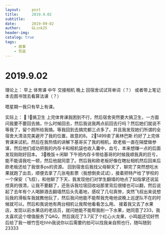 ```yaml
---
layout:     post
title:      2019.9.02
subtitle:   
date:       2019-09-02
author:     GLink25
header-img: 
catalog: true
tags:
    - 故事
    - 荒诞
---
```


# 2019.9.02

理论上：
早上
体育课
中午
交接相机
晚上
回宿舍试试背单词（？）
或者带上笔记本去图书馆去看算法课（？）

嗯星期一我只有早上有课。

实际上：
🔢
1⃣搞卫生
上完体育课我困到不行，然后宿舍突然要大搞卫生，一方面问我要不要回去搞，什么时候回去，然后我说我两点前回去行吗？然后她们就说不等我了，留个厕所给我搞。等我回到去搞完都三点多了。并且我发现她们所谓的全宿舍大清洁完美避开了我的位置，故意的8。
2⃣1499卖了奥林巴斯
约好了上完体育课来试机，然后在我热情的讲解下基哥买了我的相机，欧老板一直在隔壁做参谋，然后他们成功把我的内存卡和相机袋也收入囊中，血亏，本来想赚一点的后面发现刚刚好回本。
3⃣晚饭＋闲聊
下午把内存卡带给基哥的时候我顺我真的巨亏，能不能请我吃一顿，然后他就同意了。然后我和欧老板好像在瞎扯相机然后回来后欧老板还给了我很多ps的资源。
回到宿舍后我找父母聊天了，聊完了突然想吃水果就跑了出去，顺便去拿了几张电影票（我想倒卖试试），接着把特产给了学校的一个保安（飞叔），和他聊了下天，我发现他们对学生翻墙的地点了如指掌还说监控真的很清，让我不要翻了，还告诉我垃圾回收站那里背后很矮也可以翻，然后说起了去年有个人喝醉酒去翻墙然后头先着地，感叹了几句真惨，突然飞叔出来说想玩我的滑板车我就教他玩了，然后我问他能不能帮我充电他说晚上巡逻队不在的时候就可以。然后和我说他有两台相机让我帮他看看怎么用。
接着我又去了水果店，发现以前水果店的老店员，就问她能不能帮我削一下水果，她同意了233，我太喜欢这个增值服务了QAQ，然后我花了3.7买了个红心火龙果，小鸣姐还切好然后给了我一根竹签吃hhh我说你以后需要约拍可以找我亲自照也行，随叫随到23333




 